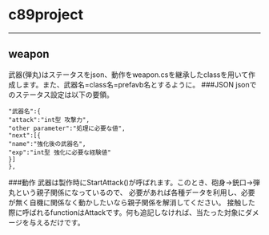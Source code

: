 # c89project
***
## weapon

武器(弾丸)はステータスをjson、動作をweapon.csを継承したclassを用いて作成します。また、武器名=class名=prefavb名とするように。
###JSON
  jsonでのステータス設定は以下の要領。
  
    "武器名":{
    "attack":"int型 攻撃力",
    "other parameter":"処理に必要な値",
    "next":[{
    "name":"強化後の武器名",
    "exp":"int型 強化に必要な経験値"
    }]
    },
  
###動作
  武器は製作時にStartAttack()が呼ばれます。このとき、砲身->銃口->弾丸という親子関係になっているので、
必要があれば各種データを利用し、必要が無く自機に関係なく動かしたいなら親子関係を解消してください。
  接触した際に呼ばれるfunctionはAttackです。何も追記しなければ、当たった対象にダメージを与えるだけです。
